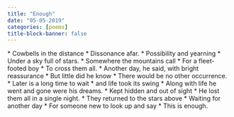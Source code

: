 ```yaml
---
title: "Enough"
date: "05-05-2019"
categories: [poems]
title-block-banner: false
---
```


<div class = "poem">
* Cowbells in the distance
* Dissonance afar.
* Possibility and yearning
* Under a sky full of stars.
* Somewhere the mountains call 
* For a fleet-footed boy 
* To cross them all.
* Another day, he said, with bright reassurance
* But little did he know 
* There would be no other occurrence.
* Later is a long time to wait 
* and life took its swing
* Along with life he went and gone were his dreams.
* Kept hidden and out of sight
* He lost them all in a single night.
* They returned to the stars above
* Waiting for another day
* For someone new to look up and say
* This is enough.
</div>
